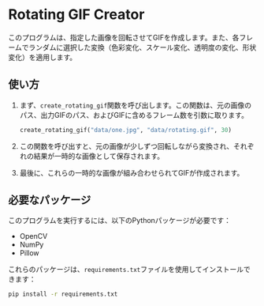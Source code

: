 # Rotating GIF Creator

このプログラムは、指定した画像を回転させてGIFを作成します。また、各フレームでランダムに選択した変換（色彩変化、スケール変化、透明度の変化、形状変化）を適用します。

## 使い方

1. まず、`create_rotating_gif`関数を呼び出します。この関数は、元の画像のパス、出力GIFのパス、およびGIFに含めるフレーム数を引数に取ります。

    ```python
    create_rotating_gif("data/one.jpg", "data/rotating.gif", 30)
    ```

2. この関数を呼び出すと、元の画像が少しずつ回転しながら変換され、それぞれの結果が一時的な画像として保存されます。

3. 最後に、これらの一時的な画像が組み合わせられてGIFが作成されます。

## 必要なパッケージ

このプログラムを実行するには、以下のPythonパッケージが必要です：

- OpenCV
- NumPy
- Pillow

これらのパッケージは、`requirements.txt`ファイルを使用してインストールできます：

```bash
pip install -r requirements.txt
